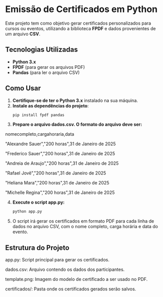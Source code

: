 # Emissão de Certificados em Python

Este projeto tem como objetivo gerar certificados personalizados para cursos ou eventos, utilizando a biblioteca **FPDF** e dados provenientes de um arquivo **CSV**.

## Tecnologias Utilizadas

- **Python 3.x**
- **FPDF** (para gerar os arquivos PDF)
- **Pandas** (para ler o arquivo CSV)

## Como Usar

1. **Certifique-se de ter o Python 3.x** instalado na sua máquina.
2. **Instale as dependências do projeto**:
   ```bash
   pip install fpdf pandas

3. **Prepare o arquivo dados.csv. O formato do arquivo deve ser:**

nomecompleto,cargahoraria,data
   
"Alexandre Sauer","200 horas",31 de Janeiro de 2025

"Frederico Sauer","200 horas",31 de Janeiro de 2025

"Andreia de Araujo","200 horas",31 de Janeiro de 2025

"Rafael Jovê","200 horas",31 de Janeiro de 2025

"Heliana Mara","200 horas",31 de Janeiro de 2025

"Michelle Regina","200 horas",31 de Janeiro de 2025

4. **Execute o script app.py:**
   ```bash
   python app.py

5. O script irá gerar os certificados em formato PDF para cada linha de dados no arquivo CSV, com o nome completo, carga horária e data do evento.

## Estrutura do Projeto
app.py: Script principal para gerar os certificados.

dados.csv: Arquivo contendo os dados dos participantes.

template.png: Imagem do modelo de certificado a ser usado no PDF.

certificados/: Pasta onde os certificados gerados serão salvos.



